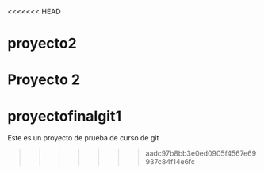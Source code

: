 <<<<<<< HEAD
# proyecto2
Proyecto 2 
=======
# proyectofinalgit1
Este es un proyecto de prueba de curso de git
>>>>>>> aadc97b8bb3e0ed0905f4567e69937c84f14e6fc
